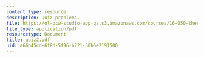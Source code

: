 ```yaml
---
content_type: resource
description: Quiz problems.
file: https://ol-ocw-studio-app-qa.s3.amazonaws.com/courses/16-050-thermal-energy-fall-2002/a66b45cd6f8d5f96b22130b6e2191500_quiz2.pdf
file_type: application/pdf
resourcetype: Document
title: quiz2.pdf
uid: a66b45cd-6f8d-5f96-b221-30b6e2191500
---
```

